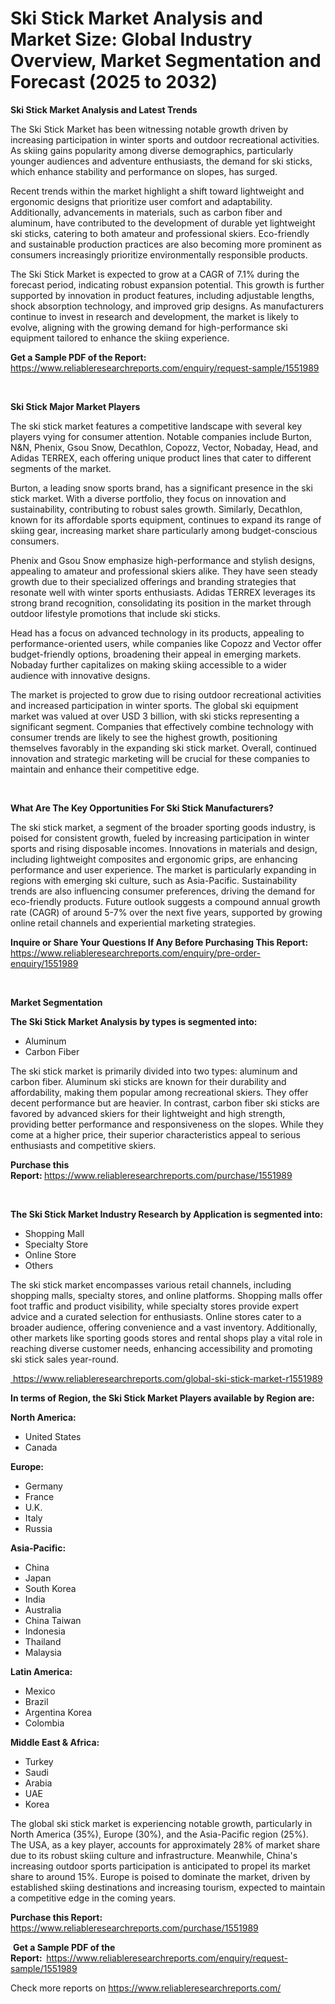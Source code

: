 <p><h1>Ski Stick Market Analysis and Market Size: Global Industry Overview, Market Segmentation and Forecast (2025 to 2032)</h1></p><p><strong>Ski Stick Market Analysis and Latest Trends</strong></p>
<p><p>The Ski Stick Market has been witnessing notable growth driven by increasing participation in winter sports and outdoor recreational activities. As skiing gains popularity among diverse demographics, particularly younger audiences and adventure enthusiasts, the demand for ski sticks, which enhance stability and performance on slopes, has surged. </p><p>Recent trends within the market highlight a shift toward lightweight and ergonomic designs that prioritize user comfort and adaptability. Additionally, advancements in materials, such as carbon fiber and aluminum, have contributed to the development of durable yet lightweight ski sticks, catering to both amateur and professional skiers. Eco-friendly and sustainable production practices are also becoming more prominent as consumers increasingly prioritize environmentally responsible products.</p><p>The Ski Stick Market is expected to grow at a CAGR of 7.1% during the forecast period, indicating robust expansion potential. This growth is further supported by innovation in product features, including adjustable lengths, shock absorption technology, and improved grip designs. As manufacturers continue to invest in research and development, the market is likely to evolve, aligning with the growing demand for high-performance ski equipment tailored to enhance the skiing experience.</p></p>
<p><strong>Get a Sample PDF of the Report:&nbsp;</strong> <a href="https://www.reliableresearchreports.com/enquiry/request-sample/1551989?utm_campaign=2002&utm_medium=2&utm_source=Github&utm_content=ia&utm_term=06022025&utm_id=ski-stick">https://www.reliableresearchreports.com/enquiry/request-sample/1551989</a></p>
<p>&nbsp;</p>
<p><strong>Ski Stick Major Market Players</strong></p>
<p><p>The ski stick market features a competitive landscape with several key players vying for consumer attention. Notable companies include Burton, N&N, Phenix, Gsou Snow, Decathlon, Copozz, Vector, Nobaday, Head, and Adidas TERREX, each offering unique product lines that cater to different segments of the market.</p><p>Burton, a leading snow sports brand, has a significant presence in the ski stick market. With a diverse portfolio, they focus on innovation and sustainability, contributing to robust sales growth. Similarly, Decathlon, known for its affordable sports equipment, continues to expand its range of skiing gear, increasing market share particularly among budget-conscious consumers.</p><p>Phenix and Gsou Snow emphasize high-performance and stylish designs, appealing to amateur and professional skiers alike. They have seen steady growth due to their specialized offerings and branding strategies that resonate well with winter sports enthusiasts. Adidas TERREX leverages its strong brand recognition, consolidating its position in the market through outdoor lifestyle promotions that include ski sticks.</p><p>Head has a focus on advanced technology in its products, appealing to performance-oriented users, while companies like Copozz and Vector offer budget-friendly options, broadening their appeal in emerging markets. Nobaday further capitalizes on making skiing accessible to a wider audience with innovative designs.</p><p>The market is projected to grow due to rising outdoor recreational activities and increased participation in winter sports. The global ski equipment market was valued at over USD 3 billion, with ski sticks representing a significant segment. Companies that effectively combine technology with consumer trends are likely to see the highest growth, positioning themselves favorably in the expanding ski stick market. Overall, continued innovation and strategic marketing will be crucial for these companies to maintain and enhance their competitive edge.</p></p>
<p>&nbsp;</p>
<p><strong>What Are The Key Opportunities For Ski Stick Manufacturers?</strong></p>
<p><p>The ski stick market, a segment of the broader sporting goods industry, is poised for consistent growth, fueled by increasing participation in winter sports and rising disposable incomes. Innovations in materials and design, including lightweight composites and ergonomic grips, are enhancing performance and user experience. The market is particularly expanding in regions with emerging ski culture, such as Asia-Pacific. Sustainability trends are also influencing consumer preferences, driving the demand for eco-friendly products. Future outlook suggests a compound annual growth rate (CAGR) of around 5-7% over the next five years, supported by growing online retail channels and experiential marketing strategies.</p></p>
<p><strong>Inquire or Share Your Questions If Any Before Purchasing This Report:</strong> <a href="https://www.reliableresearchreports.com/enquiry/pre-order-enquiry/1551989?utm_campaign=2002&utm_medium=2&utm_source=Github&utm_content=ia&utm_term=06022025&utm_id=ski-stick">https://www.reliableresearchreports.com/enquiry/pre-order-enquiry/1551989</a></p>
<p>&nbsp;</p>
<p><strong>Market Segmentation</strong></p>
<p><strong>The Ski Stick Market Analysis by types is segmented into:</strong></p>
<p><ul><li>Aluminum</li><li>Carbon Fiber</li></ul></p>
<p><p>The ski stick market is primarily divided into two types: aluminum and carbon fiber. Aluminum ski sticks are known for their durability and affordability, making them popular among recreational skiers. They offer decent performance but are heavier. In contrast, carbon fiber ski sticks are favored by advanced skiers for their lightweight and high strength, providing better performance and responsiveness on the slopes. While they come at a higher price, their superior characteristics appeal to serious enthusiasts and competitive skiers.</p></p>
<p><strong>Purchase this Report:&nbsp;</strong><a href="https://www.reliableresearchreports.com/purchase/1551989?utm_campaign=2002&utm_medium=2&utm_source=Github&utm_content=ia&utm_term=06022025&utm_id=ski-stick">https://www.reliableresearchreports.com/purchase/1551989</a></p>
<p>&nbsp;</p>
<p><strong>The Ski Stick Market Industry Research by Application is segmented into:</strong></p>
<p><ul><li>Shopping Mall</li><li>Specialty Store</li><li>Online Store</li><li>Others</li></ul></p>
<p><p>The ski stick market encompasses various retail channels, including shopping malls, specialty stores, and online platforms. Shopping malls offer foot traffic and product visibility, while specialty stores provide expert advice and a curated selection for enthusiasts. Online stores cater to a broader audience, offering convenience and a vast inventory. Additionally, other markets like sporting goods stores and rental shops play a vital role in reaching diverse customer needs, enhancing accessibility and promoting ski stick sales year-round.</p></p>
<p><a href="https://www.reliableresearchreports.com/global-ski-stick-market-r1551989?utm_campaign=2002&utm_medium=2&utm_source=Github&utm_content=ia&utm_term=06022025&utm_id=ski-stick">&nbsp;https://www.reliableresearchreports.com/global-ski-stick-market-r1551989</a></p>
<p><strong>In terms of Region, the Ski Stick Market Players available by Region are:</strong></p>
<p>
    <p> <strong> North America: </strong>
        <ul>
            <li>United States</li>
            <li>Canada</li>
        </ul>
        </p> 
    <p> <strong> Europe: </strong>
        <ul>
            <li>Germany</li>
            <li>France</li>
            <li>U.K.</li>
            <li>Italy</li>
            <li>Russia</li>
        </ul>
        </p> 
    <p> <strong> Asia-Pacific: </strong>
        <ul>
            <li>China</li>
            <li>Japan</li>
            <li>South Korea</li>
            <li>India</li>
            <li>Australia</li>
            <li>China Taiwan</li>
            <li>Indonesia</li>
            <li>Thailand</li>
            <li>Malaysia</li>
        </ul>
        </p> 
    <p> <strong> Latin America: </strong>
        <ul>
            <li>Mexico</li>
            <li>Brazil</li>
            <li>Argentina Korea</li>
            <li>Colombia</li>
        </ul>
        </p> 
    <p> <strong> Middle East & Africa: </strong>
        <ul>
            <li>Turkey</li>
            <li>Saudi</li>
            <li>Arabia</li>
            <li>UAE</li>
            <li>Korea</li>
        </ul>
    </p>
    </p>
<p><p>The global ski stick market is experiencing notable growth, particularly in North America (35%), Europe (30%), and the Asia-Pacific region (25%). The USA, as a key player, accounts for approximately 28% of market share due to its robust skiing culture and infrastructure. Meanwhile, China's increasing outdoor sports participation is anticipated to propel its market share to around 15%. Europe is poised to dominate the market, driven by established skiing destinations and increasing tourism, expected to maintain a competitive edge in the coming years.</p></p>
<p><strong>Purchase this Report: </strong><a href="https://www.reliableresearchreports.com/purchase/1551989?utm_campaign=2002&utm_medium=2&utm_source=Github&utm_content=ia&utm_term=06022025&utm_id=ski-stick">https://www.reliableresearchreports.com/purchase/1551989</a></p>
<p>&nbsp;<strong>Get a Sample PDF of the Report:&nbsp;&nbsp;</strong><a href="https://www.reliableresearchreports.com/enquiry/request-sample/1551989?utm_campaign=2002&utm_medium=2&utm_source=Github&utm_content=ia&utm_term=06022025&utm_id=ski-stick">https://www.reliableresearchreports.com/enquiry/request-sample/1551989</a></p>
<p><strong></strong></p>
<p>Check more reports on <a href="https://www.reliableresearchreports.com/?utm_campaign=2002&utm_medium=2&utm_source=Github&utm_content=ia&utm_term=06022025&utm_id=ski-stick">https://www.reliableresearchreports.com/</a></p>